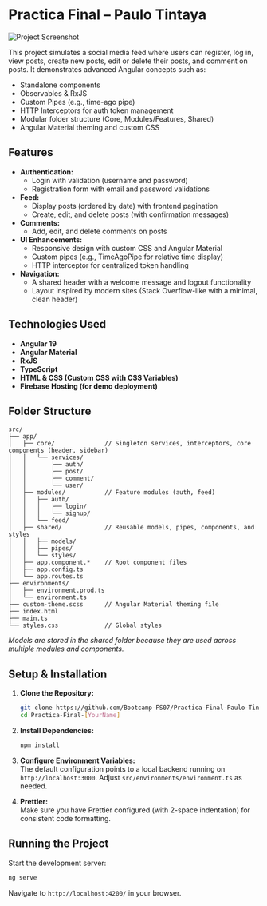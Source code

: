 # Practica Final – Paulo Tintaya
![Project Screenshot](demo.gif)

This project simulates a social media feed where users can register, log in, view posts, create new posts, edit or delete their posts, and comment on posts. It demonstrates advanced Angular concepts such as:
- Standalone components
- Observables & RxJS
- Custom Pipes (e.g., time-ago pipe)
- HTTP Interceptors for auth token management
- Modular folder structure (Core, Modules/Features, Shared)
- Angular Material theming and custom CSS

## Features

- **Authentication:**  
  - Login with validation (username and password)  
  - Registration form with email and password validations  
- **Feed:**  
  - Display posts (ordered by date) with frontend pagination  
  - Create, edit, and delete posts (with confirmation messages)  
- **Comments:**  
  - Add, edit, and delete comments on posts  
- **UI Enhancements:**  
  - Responsive design with custom CSS and Angular Material  
  - Custom pipes (e.g., TimeAgoPipe for relative time display)  
  - HTTP interceptor for centralized token handling  
- **Navigation:**  
  - A shared header with a welcome message and logout functionality  
  - Layout inspired by modern sites (Stack Overflow-like with a minimal, clean header)

## Technologies Used

- **Angular 19**
- **Angular Material**
- **RxJS**
- **TypeScript**
- **HTML & CSS (Custom CSS with CSS Variables)**
- **Firebase Hosting (for demo deployment)**

## Folder Structure

```
src/
├── app/
│   ├── core/              // Singleton services, interceptors, core components (header, sidebar)
│   │   └── services/
│   │       ├── auth/
│   │       ├── post/
│   │       ├── comment/
│   │       └── user/
│   ├── modules/           // Feature modules (auth, feed)
│   │   ├── auth/
│   │   │   ├── login/
│   │   │   └── signup/
│   │   └── feed/
│   ├── shared/            // Reusable models, pipes, components, and styles
│   │   ├── models/
│   │   ├── pipes/
│   │   └── styles/
│   ├── app.component.*    // Root component files
│   ├── app.config.ts
│   └── app.routes.ts
├── environments/
│   ├── environment.prod.ts
│   └── environment.ts
├── custom-theme.scss      // Angular Material theming file
├── index.html
├── main.ts
└── styles.css             // Global styles
```

*Models are stored in the shared folder because they are used across multiple modules and components.*

## Setup & Installation

1. **Clone the Repository:**

   ```bash
   git clone https://github.com/Bootcamp-FS07/Practica-Final-Paulo-Tintaya
   cd Practica-Final-[YourName]
   ```

2. **Install Dependencies:**

   ```bash
   npm install
   ```

3. **Configure Environment Variables:**  
   The default configuration points to a local backend running on `http://localhost:3000`. Adjust `src/environments/environment.ts` as needed.

4. **Prettier:**  
   Make sure you have Prettier configured (with 2-space indentation) for consistent code formatting.

## Running the Project

Start the development server:

```bash
ng serve
```

Navigate to `http://localhost:4200/` in your browser.

